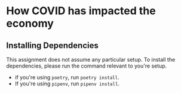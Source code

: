 # How COVID has impacted the economy
<!-- Edit the title above with your project title -->

## Installing Dependencies
This assignment does not assume any particular setup. To install the dependencies, please run the command relevant to you're setup.
- if you're using `poetry`, run `poetry install`.
- If you're using `pipenv`, run `pipenv install`.
